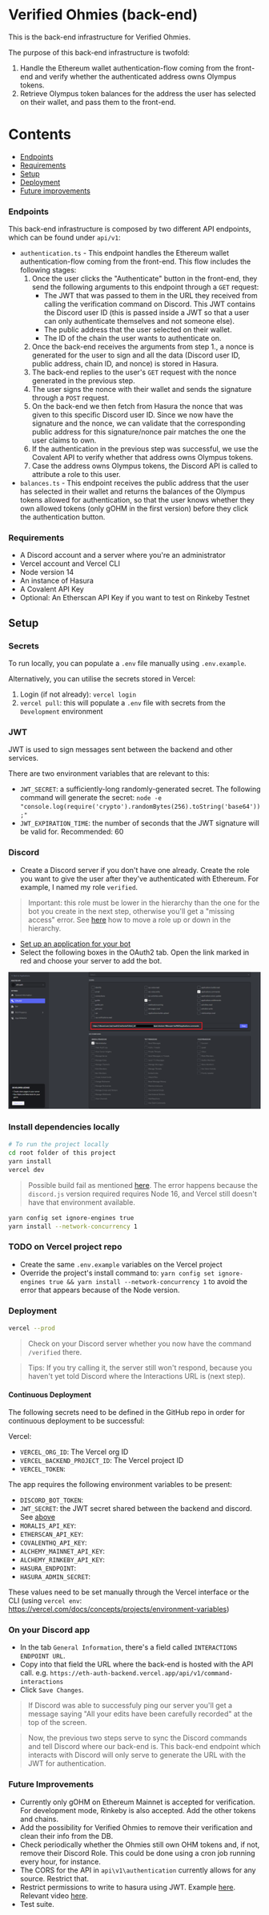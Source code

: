 # Verified Ohmies (back-end)

This is the back-end infrastructure for Verified Ohmies.

The purpose of this back-end infrastructure is twofold:

1. Handle the Ethereum wallet authentication-flow coming from the front-end and verify whether the authenticated address owns Olympus tokens.
2. Retrieve Olympus token balances for the address the user has selected on their wallet, and pass them to the front-end.

# Contents

- [Endpoints](#endpoints)
- [Requirements](#requirements)
- [Setup](#setup)
- [Deployment](#deployment)
- [Future improvements](#future-improvements)

### Endpoints

This back-end infrastructure is composed by two different API endpoints, which can be found under `api/v1`:

- `authentication.ts` - This endpoint handles the Ethereum wallet authentication-flow coming from the front-end. This flow includes the following stages:
  1. Once the user clicks the "Authenticate" button in the front-end, they send the following arguments to this endpoint through a `GET` request:
     - The JWT that was passed to them in the URL they received from calling the verification command on Discord. This JWT contains the Discord user ID (this is passed inside a JWT so that a user can only authenticate themselves and not someone else).
     - The public address that the user selected on their wallet.
     - The ID of the chain the user wants to authenticate on.
  2. Once the back-end receives the arguments from step 1., a nonce is generated for the user to sign and all the data (Discord user ID, public address, chain ID, and nonce) is stored in Hasura.
  3. The back-end replies to the user's `GET` request with the nonce generated in the previous step.
  4. The user signs the nonce with their wallet and sends the signature through a `POST` request.
  5. On the back-end we then fetch from Hasura the nonce that was given to this specific Discord user ID. Since we now have the signature and the nonce, we can validate that the corresponding public address for this signature/nonce pair matches the one the user claims to own.
  6. If the authentication in the previous step was successful, we use the Covalent API to verify whether that address owns Olympus tokens.
  7. Case the address owns Olympus tokens, the Discord API is called to attribute a role to this user.
- `balances.ts` - This endpoint receives the public address that the user has selected in their wallet and returns the balances of the Olympus tokens allowed for authentication, so that the user knows whether they own allowed tokens (only gOHM in the first version) before they click the authentication button.

### Requirements

- A Discord account and a server where you're an administrator
- Vercel account and Vercel CLI
- Node version 14
- An instance of Hasura
- A Covalent API Key
- Optional: An Etherscan API Key if you want to test on Rinkeby Testnet

## Setup

### Secrets

To run locally, you can populate a `.env` file manually using `.env.example`.

Alternatively, you can utilise the secrets stored in Vercel:

1. Login (if not already): `vercel login`
2. `vercel pull`: this will populate a `.env` file with secrets from the `Development` environment

### JWT

JWT is used to sign messages sent between the backend and other services.

There are two environment variables that are relevant to this:

- `JWT_SECRET`: a sufficiently-long randomly-generated secret. The following command will generate the secret: `node -e "console.log(require('crypto').randomBytes(256).toString('base64'));"`
- `JWT_EXPIRATION_TIME`: the number of seconds that the JWT signature will be valid for. Recommended: 60

### Discord

- Create a Discord server if you don't have one already. Create the role you want to give the user after they've authenticated with Ethereum. For example, I named my role `verified`.

> Important: this role must be lower in the hierarchy than the one for the bot you create in the next step, otherwise you'll get a "missing access" error. See [here](https://support.discord.com/hc/en-us/articles/214836687-Role-Management-101) how to move a role up or down in the hierarchy.

- [Set up an application for your bot](https://discordjs.guide/preparations/setting-up-a-bot-application.html#creating-your-bot)
- Select the following boxes in the OAuth2 tab. Open the link marked in red and choose your server to add the bot.

![Discord OAuth2 Permissions](img/discord-oauth2-permissions.png)

### Install dependencies locally

```sh
# To run the project locally
cd root folder of this project
yarn install
vercel dev
```

> Possible build fail as mentioned [here](https://github.com/Snazzah/slash-create-vercel). The error happens because the `discord.js` version required requires Node 16, and Vercel still doesn't have that environment available.

```sh
yarn config set ignore-engines true
yarn install --network-concurrency 1
```

### TODO on Vercel project repo

- Create the same `.env.example` variables on the Vercel project
- Override the project's install command to: `yarn config set ignore-engines true && yarn install --network-concurrency 1` to avoid the error that appears because of the Node version.

### Deployment

```sh
vercel --prod
```

> Check on your Discord server whether you now have the command `/verified` there.

> Tips: If you try calling it, the server still won't respond, because you haven't yet told Discord where the Interactions URL is (next step).

#### Continuous Deployment

The following secrets need to be defined in the GitHub repo in order for continuous deployment to be successful:

Vercel:

- `VERCEL_ORG_ID`: The Vercel org ID
- `VERCEL_BACKEND_PROJECT_ID`: The Vercel project ID
- `VERCEL_TOKEN`:

The app requires the following environment variables to be present:

- `DISCORD_BOT_TOKEN`:
- `JWT_SECRET`: the JWT secret shared between the backend and discord. See [above](#JWT)
- `MORALIS_API_KEY`:
- `ETHERSCAN_API_KEY`:
- `COVALENTHQ_API_KEY`:
- `ALCHEMY_MAINNET_API_KEY`:
- `ALCHEMY_RINKEBY_API_KEY`:
- `HASURA_ENDPOINT`:
- `HASURA_ADMIN_SECRET`:

These values need to be set manually through the Vercel interface or the CLI (using `vercel env`: <https://vercel.com/docs/concepts/projects/environment-variables>)

### On your Discord app

- In the tab `General Information`, there's a field called `INTERACTIONS ENDPOINT URL`.
- Copy into that field the URL where the back-end is hosted with the API call. e.g. `https://eth-auth-backend.vercel.app/api/v1/command-interactions`
- Click `Save Changes`.

> If Discord was able to successfuly ping our server you'll get a message saying "All your edits have been carefully recorded" at the top of the screen.

> Now, the previous two steps serve to sync the Discord commands and tell Discord where our back-end is. This back-end endpoint which interacts with Discord will only serve to generate the URL with the JWT for authentication.

### Future Improvements

- Currently only gOHM on Ethereum Mainnet is accepted for verification. For development mode, Rinkeby is also accepted. Add the other tokens and chains.
- Add the possibility for Verified Ohmies to remove their verification and clean their info from the DB.
- Check periodically whether the Ohmies still own OHM tokens and, if not, remove their Discord Role. This could be done using a cron job running every hour, for instance.
- The CORS for the API in `api\v1\authentication` currently allows for any source. Restrict that.
- Restrict permissions to write to hasura using JWT. Example [here](https://github.com/OlympusDAO/olympus-api/blob/develop/lambda/security/tools/checkJWT.ts). Relevant video [here](https://youtu.be/rkN3RQBi_UI?t=546).
- Test suite.
